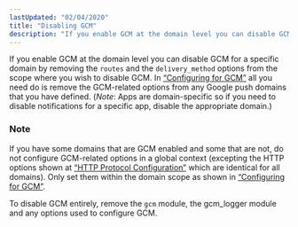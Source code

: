 ```yaml
---
lastUpdated: "02/04/2020"
title: "Disabling GCM"
description: "If you enable GCM at the domain level you can disable GCM for a specific domain by removing the routes and the delivery method options from the scope where you wish to disable GCM In Example 7 1 Configuring for GCM all you need do is remove the GCM related..."
---
```


If you enable GCM at the domain level you can disable GCM for a specific domain by removing the `routes` and the `delivery_method` options from the scope where you wish to disable GCM. In [“Configuring for GCM”](/momentum/3/3-push/push-gcm-using#push.gcm.configuring.gcm) all you need do is remove the GCM-related options from any Google push domains that you have defined. (*Note*: Apps are domain-specific so if you need to disable notifications for a specific app, disable the appropriate domain.)

### Note

If you have some domains that are GCM enabled and some that are not, do not configure GCM-related options in a global context (excepting the HTTP options shown at [“HTTP Protocol Configuration”](/momentum/3/3-push/push-gcm-other-options#push.gcm.http.options) which are identical for all domains). Only set them within the domain scope as shown in [“Configuring for GCM”](/momentum/3/3-push/push-gcm-using#push.gcm.configuring.gcm).

To disable GCM entirely, remove the `gcm` module, the gcm_logger module and any options used to configure GCM.